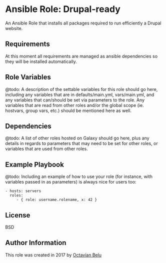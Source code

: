 Ansible Role: Drupal-ready
=========

An Ansible Role that installs all packages required to run efficiently a Drupal website.

Requirements
------------

At this moment all requirements are managed as ansible dependencies so they will be installed automatically.

Role Variables
--------------

@todo: A description of the settable variables for this role should go here, including any variables that are in defaults/main.yml, vars/main.yml, and any variables that can/should be set via parameters to the role. Any variables that are read from other roles and/or the global scope (ie. hostvars, group vars, etc.) should be mentioned here as well.

Dependencies
------------

@todo: A list of other roles hosted on Galaxy should go here, plus any details in regards to parameters that may need to be set for other roles, or variables that are used from other roles.

Example Playbook
----------------

@todo: Including an example of how to use your role (for instance, with variables passed in as parameters) is always nice for users too:

    - hosts: servers
      roles:
         - { role: username.rolename, x: 42 }

License
-------

BSD

Author Information
------------------

This role was created in 2017 by [Octavian Belu](https://www.octavianbelu.ro/)
